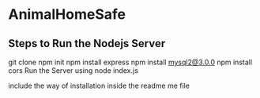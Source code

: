 # AnimalHomeSafe
## Steps to Run the Nodejs Server
git clone <url>
npm init
npm install express
npm install mysql2@3.0.0
npm install cors
Run the Server using
node index.js

include the way of installation inside the readme me file
